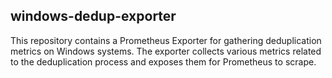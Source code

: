## windows-dedup-exporter
This repository contains a Prometheus Exporter for gathering deduplication metrics on Windows systems. The exporter collects various metrics related to the deduplication process and exposes them for Prometheus to scrape.
